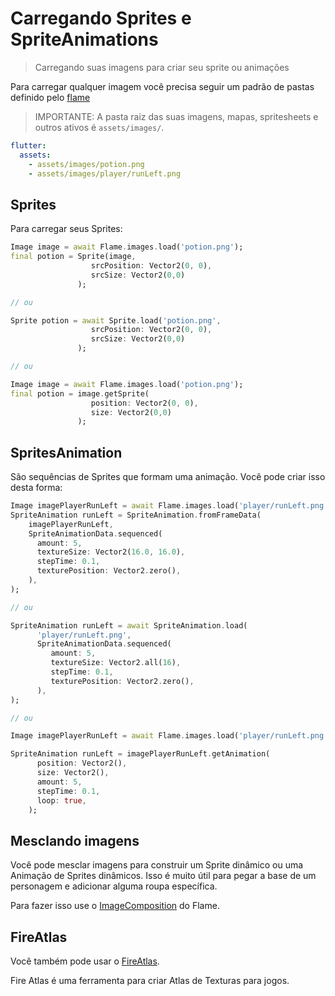 # Carregando Sprites e SpriteAnimations

> Carregando suas imagens para criar seu sprite ou animações

Para carregar qualquer imagem você precisa seguir um padrão de pastas definido pelo [flame](https://docs.flame-engine.org/main/flame/rendering/images.html) 

> IMPORTANTE: A pasta raiz das suas imagens, mapas, spritesheets e outros ativos é `assets/images/`.

```yaml
flutter:
  assets:
    - assets/images/potion.png
    - assets/images/player/runLeft.png
```

## Sprites

Para carregar seus Sprites:

```dart
Image image = await Flame.images.load('potion.png');
final potion = Sprite(image,
                  srcPosition: Vector2(0, 0),
                  srcSize: Vector2(0,0)
               );

// ou

Sprite potion = await Sprite.load('potion.png',
                  srcPosition: Vector2(0, 0),
                  srcSize: Vector2(0,0)
               );

// ou 

Image image = await Flame.images.load('potion.png');
final potion = image.getSprite(
                  position: Vector2(0, 0),
                  size: Vector2(0,0)
               );
```

## SpritesAnimation

São sequências de Sprites que formam uma animação. Você pode criar isso desta forma:

```dart
Image imagePlayerRunLeft = await Flame.images.load('player/runLeft.png');
SpriteAnimation runLeft = SpriteAnimation.fromFrameData(
    imagePlayerRunLeft,
    SpriteAnimationData.sequenced(
      amount: 5,
      textureSize: Vector2(16.0, 16.0),
      stepTime: 0.1,
      texturePosition: Vector2.zero(),
    ),
);

// ou

SpriteAnimation runLeft = await SpriteAnimation.load(
      'player/runLeft.png',
      SpriteAnimationData.sequenced(
         amount: 5,
         textureSize: Vector2.all(16),
         stepTime: 0.1,
         texturePosition: Vector2.zero(),
      ),
);

// ou

Image imagePlayerRunLeft = await Flame.images.load('player/runLeft.png');

SpriteAnimation runLeft = imagePlayerRunLeft.getAnimation(
      position: Vector2(),
      size: Vector2(),
      amount: 5,
      stepTime: 0.1,
      loop: true,
    );
```


## Mesclando imagens

Você pode mesclar imagens para construir um Sprite dinâmico ou uma Animação de Sprites dinâmicos.
Isso é muito útil para pegar a base de um personagem e adicionar alguma roupa específica.

Para fazer isso use o [ImageComposition](https://docs.flame-engine.org/latest/flame/rendering/images.html#imagecomposition) do Flame.

## FireAtlas

Você também pode usar o [FireAtlas](https://github.com/flame-engine/fire-atlas).

Fire Atlas é uma ferramenta para criar Atlas de Texturas para jogos.
